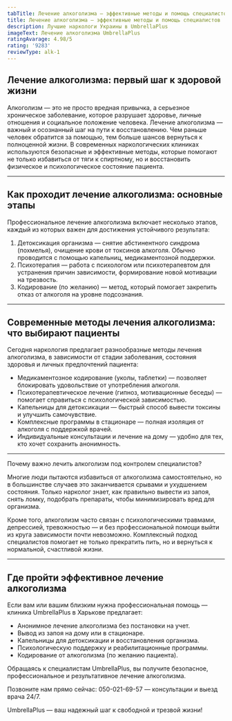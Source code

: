 ```yaml
---
tabTitle: Лечение алкоголизма — эффективные методы и помощь специалистов
title: Лечение алкоголизма — эффективные методы и помощь специалистов
description: Лучшие наркологи Украины в UmbrellaPlus
imageText: Лечение алкоголизма UmbrellaPlus
ratingAvarage: 4.98/5
rating: '9283'
reviewType: alk-1
---
```


## Лечение алкоголизма: первый шаг к здоровой жизни

Алкоголизм — это не просто вредная привычка, а серьезное хроническое заболевание, которое разрушает здоровье, личные отношения и социальное положение человека. Лечение алкоголизма — важный и осознанный шаг на пути к восстановлению. Чем раньше человек обратится за помощью, тем больше шансов вернуться к полноценной жизни. В современных наркологических клиниках используются безопасные и эффективные методы, которые помогают не только избавиться от тяги к спиртному, но и восстановить физическое и психологическое состояние пациента.

***

## Как проходит лечение алкоголизма: основные этапы

Профессиональное лечение алкоголизма включает несколько этапов, каждый из которых важен для достижения устойчивого результата:

1. Детоксикация организма — снятие абстинентного синдрома (похмелья), очищение крови от токсинов алкоголя. Обычно проводится с помощью капельниц, медикаментозной поддержки.
2. Психотерапия — работа с психологом или психотерапевтом для устранения причин зависимости, формирование новой мотивации на трезвость.
3. Кодирование (по желанию) — метод, который помогает закрепить отказ от алкоголя на уровне подсознания.

***

## Современные методы лечения алкоголизма: что выбирают пациенты

Сегодня наркология предлагает разнообразные методы лечения алкоголизма, в зависимости от стадии заболевания, состояния здоровья и личных предпочтений пациента:

* Медикаментозное кодирование (уколы, таблетки) — позволяет блокировать удовольствие от употребления алкоголя.
* Психотерапевтическое лечение (гипноз, мотивационные беседы) — помогает справиться с психологической зависимостью.
* Капельницы для детоксикации — быстрый способ вывести токсины и улучшить самочувствие.
* Комплексные программы в стационаре — полная изоляция от алкоголя с поддержкой врачей.
* Индивидуальные консультации и лечение на дому — удобно для тех, кто хочет сохранить анонимность.

***

Почему важно лечить алкоголизм под контролем специалистов?

Многие люди пытаются избавиться от алкоголизма самостоятельно, но в большинстве случаев это заканчивается срывами и ухудшением состояния. Только нарколог знает, как правильно вывести из запоя, снять ломку, подобрать препараты, чтобы минимизировать вред для организма.

Кроме того, алкоголизм часто связан с психологическими травмами, депрессией, тревожностью — и без профессиональной помощи выйти из круга зависимости почти невозможно. Комплексный подход специалистов помогает не только прекратить пить, но и вернуться к нормальной, счастливой жизни.

***

## Где пройти эффективное лечение алкоголизма

Если вам или вашим близким нужна профессиональная помощь — клиника UmbrellaPlus в Харькове предлагает:

* Анонимное лечение алкоголизма без постановки на учет.
* Вывод из запоя на дому или в стационаре.
* Капельницы для детоксикации и восстановления организма.
* Психологическую поддержку и реабилитационные программы.
* Кодирование от алкоголизма (по желанию пациента).

Обращаясь к специалистам UmbrellaPlus, вы получите безопасное, профессиональное и результативное лечение алкоголизма.

Позвоните нам прямо сейчас: 050-021-69-57 — консультации и выезд врача 24/7.

UmbrellaPlus — ваш надежный шаг к свободной и трезвой жизни!

